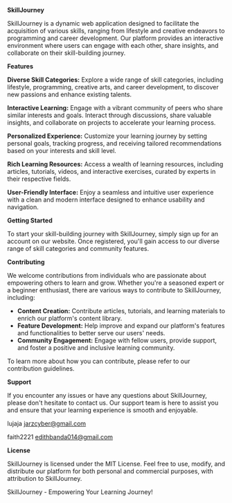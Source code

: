 **SkillJourney**

SkillJourney is a dynamic web application designed to facilitate the acquisition of various skills, ranging from lifestyle and creative endeavors to programming and career development. Our platform provides an interactive environment where users can engage with each other, share insights, and collaborate on their skill-building journey.

**Features**

**Diverse Skill Categories:** Explore a wide range of skill categories, including lifestyle, programming, creative arts, and career development, to discover new passions and enhance existing talents.

**Interactive Learning:** Engage with a vibrant community of peers who share similar interests and goals. Interact through discussions, share valuable insights, and collaborate on projects to accelerate your learning process.

**Personalized Experience:** Customize your learning journey by setting personal goals, tracking progress, and receiving tailored recommendations based on your interests and skill level.

**Rich Learning Resources:** Access a wealth of learning resources, including articles, tutorials, videos, and interactive exercises, curated by experts in their respective fields.

**User-Friendly Interface:** Enjoy a seamless and intuitive user experience with a clean and modern interface designed to enhance usability and navigation.

**Getting Started**

To start your skill-building journey with SkillJourney, simply sign up for an account on our website. Once registered, you'll gain access to our diverse range of skill categories and community features.

**Contributing**

We welcome contributions from individuals who are passionate about empowering others to learn and grow. Whether you're a seasoned expert or a beginner enthusiast, there are various ways to contribute to SkillJourney, including:

- **Content Creation:** Contribute articles, tutorials, and learning materials to enrich our platform's content library.
- **Feature Development:** Help improve and expand our platform's features and functionalities to better serve our users' needs.
- **Community Engagement:** Engage with fellow users, provide support, and foster a positive and inclusive learning community.

To learn more about how you can contribute, please refer to our contribution guidelines.

**Support**

If you encounter any issues or have any questions about SkillJourney, please don't hesitate to contact us. Our support team is here to assist you and ensure that your learning experience is smooth and enjoyable.

lujaja <jarzcyber@gmail.com>

faith2221 <edithbanda014@gmail.com>

**License**

SkillJourney is licensed under the MIT License. Feel free to use, modify, and distribute our platform for both personal and commercial purposes, with attribution to SkillJourney.

SkillJourney - Empowering Your Learning Journey!


